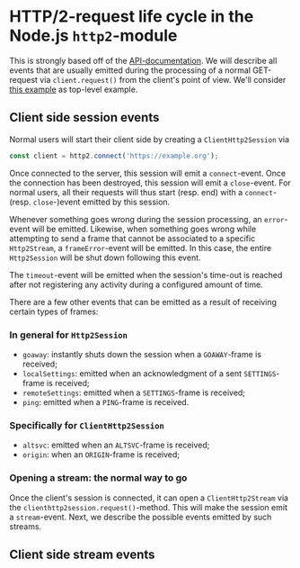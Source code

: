 # HTTP/2-request life cycle in the Node.js ``http2``-module

This is strongly based off of the [API-documentation](https://nodejs.org/api/http2.html).
We will describe all events that are usually emitted during the processing of a normal GET-request via ``client.request()`` from the client's point of view. We'll consider [this example](https://nodejs.org/api/http2.html#client-side-example) as top-level example.

## Client side session events

Normal users will start their client side by creating a ``ClientHttp2Session`` via

```ts
const client = http2.connect('https://example.org');
```

Once connected to the server, this session will emit a ``connect``-event. Once the connection has been destroyed, this session will emit a ``close``-event. For normal users, all their requests will thus start (resp. end) with a ``connect``- (resp. ``close``-)event emitted by this session.

Whenever something goes wrong during the session processing, an ``error``-event will be emitted. Likewise, when something goes wrong while attempting to send a frame that cannot be associated to a specific ``Http2Stream``, a ``frameError``-event will be emitted. In this case, the entire ``Http2Session`` will be shut down following this event.

The ``timeout``-event will be emitted when the session's time-out is reached after not registering any activity during a configured amount of time.

There are a few other events that can be emitted as a result of receiving certain types of frames:

### In general for ``Http2Session``

- ``goaway``: instantly shuts down the session when a ``GOAWAY``-frame is received;
- ``localSettings``: emitted when an acknowledgment of a sent ``SETTINGS``-frame is received;
- ``remoteSettings``: emitted when a ``SETTINGS``-frame is received;
- ``ping``: emitted when a ``PING``-frame is received.

### Specifically for ``ClientHttp2Session``

- ``altsvc``: emitted when an ``ALTSVC``-frame is received;
- ``origin``: when an ``ORIGIN``-frame is received;

### Opening a stream: the normal way to go

Once the client's session is connected, it can open a ``ClientHttp2Stream`` via the ``clienthttp2session.request()``-method. This will make the session emit a ``stream``-event. Next, we describe the possible events emitted by such streams.

## Client side stream events
